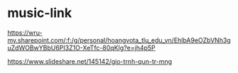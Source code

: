 # music-link
https://wru-my.sharepoint.com/:f:/g/personal/hoangvota_tlu_edu_vn/EhlbA9eOZbVNh3guZdWOBwYBbU6PI3Z1O-XeTfc-80qKIg?e=jh4p5P

https://www.slideshare.net/145142/gio-trnh-qun-tr-mng
